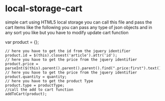 # local-storage-cart
simple cart using HTML5 local storage
you can call this file and pass the cart items like the following you can pass any type of json objects and in any sort you like but you have to modify update cart function 

 var product = {};
 
    // here you have to get the id from the jquery identifier
    product.id = $(this).closest('article').attr('id');
    // here you have to get the price from the jquery identifier
    product.price = parseInt($(this).parent().parent().parent().find(".price:first").text());
    // here you have to get the price from the jquery identifier
    product.quantity = quantity;
    // here you have to get the product Type
    product.type = productType;
    //call the add to cart function
    addToCart(product);

